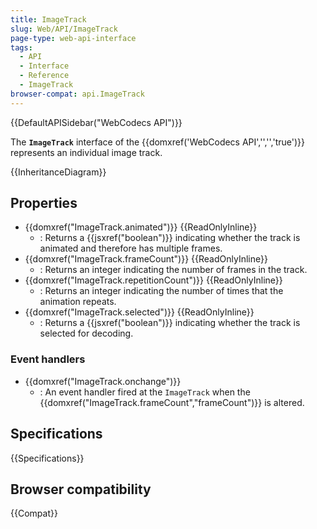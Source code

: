 ```yaml
---
title: ImageTrack
slug: Web/API/ImageTrack
page-type: web-api-interface
tags:
  - API
  - Interface
  - Reference
  - ImageTrack
browser-compat: api.ImageTrack
---
```

{{DefaultAPISidebar("WebCodecs API")}}

The **`ImageTrack`** interface of the {{domxref('WebCodecs API','','','true')}} represents an individual image track.

{{InheritanceDiagram}}

## Properties

- {{domxref("ImageTrack.animated")}} {{ReadOnlyInline}}
  - : Returns a {{jsxref("boolean")}} indicating whether the track is animated and therefore has multiple frames.
- {{domxref("ImageTrack.frameCount")}} {{ReadOnlyInline}}
  - : Returns an integer indicating the number of frames in the track.
- {{domxref("ImageTrack.repetitionCount")}} {{ReadOnlyInline}}
  - : Returns an integer indicating the number of times that the animation repeats.
- {{domxref("ImageTrack.selected")}} {{ReadOnlyInline}}
  - : Returns a {{jsxref("boolean")}} indicating whether the track is selected for decoding.

### Event handlers

- {{domxref("ImageTrack.onchange")}}
  - : An event handler fired at the `ImageTrack` when the {{domxref("ImageTrack.frameCount","frameCount")}} is altered.

## Specifications

{{Specifications}}

## Browser compatibility

{{Compat}}
